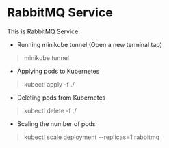 # RabbitMQ Service
This is RabbitMQ Service.

* Running minikube tunnel (Open a new terminal tap)
> minikube tunnel

* Applying pods to Kubernetes
> kubectl apply -f ./

* Deleting pods from Kubernetes
> kubectl delete -f ./

* Scaling the number of pods
> kubectl scale deployment --replicas=1 rabbitmq
